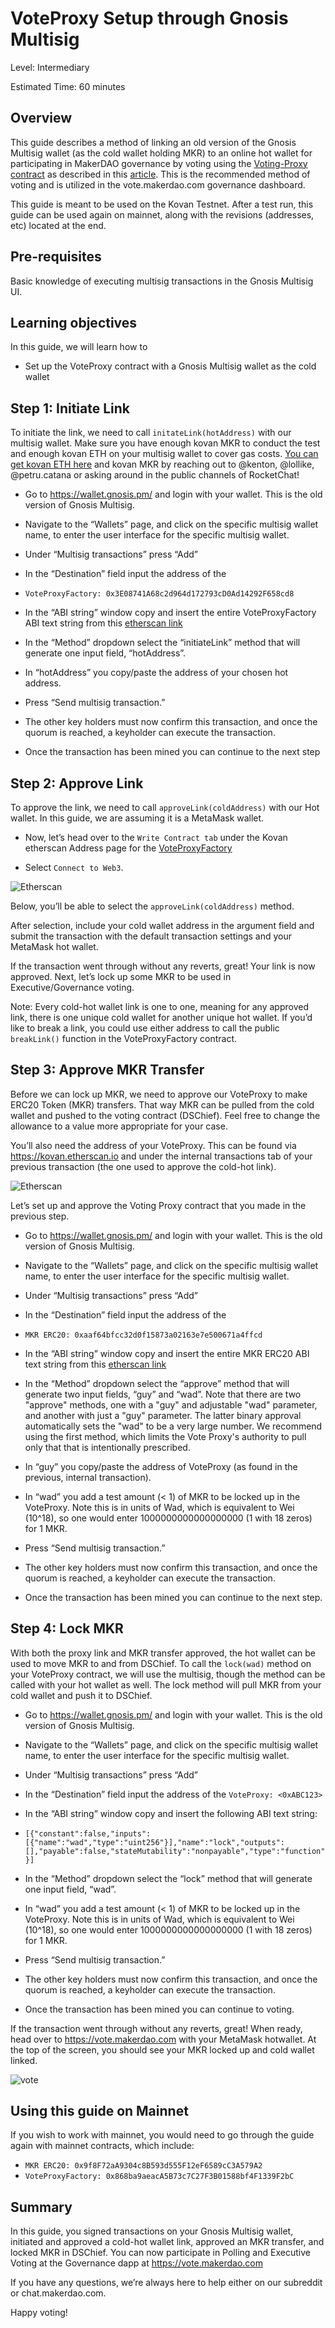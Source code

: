 # VoteProxy Setup through Gnosis Multisig

Level: Intermediary

Estimated Time: 60 minutes

## Overview
This guide describes a method of linking an old version of the Gnosis Multisig wallet (as the cold wallet holding MKR) to an online hot wallet for participating in MakerDAO governance by voting using the [Voting-Proxy contract](https://github.com/makerdao/vote-proxy) as described in this [article](https://blog.makerdao.com/the-makerdao-voting-proxy-contract/). This is the recommended method of voting and is utilized in the vote.makerdao.com governance dashboard.

This guide is meant to be used on the Kovan Testnet. After a test run, this guide can be used again on mainnet, along with the revisions (addresses, etc) located at the end.

## Pre-requisites

Basic knowledge of executing multisig transactions in the Gnosis Multisig UI.

## Learning objectives
In this guide, we will learn how to
* Set up the VoteProxy contract with a Gnosis Multisig wallet as the cold wallet

## Step 1: Initiate Link
To initiate the link, we need to call `initateLink(hotAddress)` with our multisig wallet. Make sure you have enough kovan MKR to conduct the test and enough kovan ETH on your multisig wallet to cover gas costs. [You can get kovan ETH here](https://github.com/kovan-testnet/faucet) and kovan MKR by reaching out to @kenton, @lollike, @petru.catana or asking around in the public channels of RocketChat!

* Go to https://wallet.gnosis.pm/ and login with your wallet. This is the old version of Gnosis Multisig.

* Navigate to the “Wallets” page, and click on the specific multisig wallet name, to enter the user interface for the specific multisig wallet.

* Under “Multisig transactions” press “Add”

* In the “Destination” field input the address of the
 * `VoteProxyFactory: 0x3E08741A68c2d964d172793cD0Ad14292F658cd8`


* In the “ABI string” window copy and insert the entire VoteProxyFactory ABI text string from this [etherscan link](http://api-kovan.etherscan.io/api?module=contract&action=getabi&address=0x3e08741a68c2d964d172793cd0ad14292f658cd8&format=raw)

* In the “Method” dropdown select the “initiateLink” method that will generate one input field, “hotAddress”.

* In “hotAddress” you copy/paste the address of your chosen hot address.

* Press “Send multisig transaction.”

* The other key holders must now confirm this transaction, and once the quorum is reached, a keyholder can execute the transaction.

* Once the transaction has been mined you can continue to the next step


## Step 2: Approve Link
To approve the link, we need to call `approveLink(coldAddress)` with our Hot wallet. In this guide, we are assuming it is a MetaMask wallet.

* Now, let’s head over to the `Write Contract tab` under the Kovan etherscan Address page for the [VoteProxyFactory](https://kovan.etherscan.io/address/0x3e08741a68c2d964d172793cd0ad14292f658cd8#writeContract)

* Select `Connect to Web3`.

![Etherscan](./pictures/proxyFactory.png)


Below, you’ll be able to select the `approveLink(coldAddress)` method.

After selection, include your cold wallet address in the argument field and submit the transaction with the default transaction settings and your MetaMask hot wallet.

If the transaction went through without any reverts, great! Your link is now approved. Next, let’s lock up some MKR to be used in Executive/Governance voting.

Note: Every cold-hot wallet link is one to one, meaning for any approved link, there is one unique cold wallet for another unique hot wallet. If you’d like to break a link, you could use either address to call the public `breakLink()` function in the VoteProxyFactory contract.

## Step 3: Approve MKR Transfer

Before we can lock up MKR, we need to approve our VoteProxy to make ERC20 Token (MKR) transfers. That way MKR can be pulled from the cold wallet and pushed to the voting contract (DSChief). Feel free to change the allowance to a value more appropriate for your case.

You’ll also need the address of your VoteProxy. This can be found via https://kovan.etherscan.io and under the internal transactions tab of your previous transaction (the one used to approve the cold-hot link).

![Etherscan](./pictures/proxycontract.png)

Let’s set up and approve the Voting Proxy contract that you made in the previous step.

* Go to https://wallet.gnosis.pm/ and login with your wallet. This is the old version of Gnosis Multisig.

* Navigate to the “Wallets” page, and click on the specific multisig wallet name, to enter the user interface for the specific multisig wallet.

* Under “Multisig transactions” press “Add”

* In the “Destination” field input the address of the
 * `MKR ERC20: 0xaaf64bfcc32d0f15873a02163e7e500671a4ffcd`


* In the “ABI string” window copy and insert the entire MKR ERC20 ABI text string from this [etherscan link](http://api-kovan.etherscan.io/api?module=contract&action=getabi&address=0xaaf64bfcc32d0f15873a02163e7e500671a4ffcd&format=raw)

* In the “Method” dropdown select the “approve” method that will generate two input fields, “guy” and “wad”. Note that there are two "approve" methods, one with a "guy" and adjustable "wad" parameter, and another with just a "guy" parameter. The latter binary approval automatically sets the "wad" to be a very large number. We recommend using the first method, which limits the Vote Proxy's authority to pull only that that is intentionally prescribed.

* In “guy” you copy/paste the address of VoteProxy (as found in the previous, internal transaction).

* In “wad” you add a test amount (< 1) of MKR to be locked up in the VoteProxy. Note this is in units of Wad, which is equivalent to Wei (10^18), so one would enter 1000000000000000000 (1 with 18 zeros) for 1 MKR.

* Press “Send multisig transaction.”

* The other key holders must now confirm this transaction, and once the quorum is reached, a keyholder can execute the transaction.

* Once the transaction has been mined you can continue to the next step.

## Step 4: Lock MKR
With both the proxy link and MKR transfer approved, the hot wallet can be used to move MKR to and from DSChief. To call the `lock(wad)` method on your VoteProxy contract, we will use the multisig, though the method can be called with your hot wallet as well. The lock method will pull MKR from your cold wallet and push it to DSChief.

* Go to https://wallet.gnosis.pm/ and login with your wallet. This is the old version of Gnosis Multisig.

* Navigate to the “Wallets” page, and click on the specific multisig wallet name, to enter the user interface for the specific multisig wallet.

* Under “Multisig transactions” press “Add”

* In the “Destination” field input the address of the
`VoteProxy: <0xABC123>`

* In the “ABI string” window copy and insert the following ABI text string:
 * `[{"constant":false,"inputs":[{"name":"wad","type":"uint256"}],"name":"lock","outputs":[],"payable":false,"stateMutability":"nonpayable","type":"function"}]`


* In the “Method” dropdown select the “lock” method that will generate one input field, “wad”.

* In “wad” you add a test amount (< 1) of MKR to be locked up in the VoteProxy. Note this is in units of Wad, which is equivalent to Wei (10^18), so one would enter 1000000000000000000 (1 with 18 zeros) for 1 MKR.

* Press “Send multisig transaction.”

* The other key holders must now confirm this transaction, and once the quorum is reached, a keyholder can execute the transaction.

* Once the transaction has been mined you can continue to voting.

If the transaction went through without any reverts, great!
When ready, head over to https://vote.makerdao.com with your MetaMask hotwallet. At the top of the screen, you should see your MKR locked up and cold wallet linked.

![vote](./pictures/voteFront.png)


## Using this guide on Mainnet
If you wish to work with mainnet, you would need to go through the guide again with mainnet contracts, which include:
 * `MKR ERC20: 0x9f8F72aA9304c8B593d555F12eF6589cC3A579A2`
 * `VoteProxyFactory: 0x868ba9aeacA5B73c7C27F3B01588bf4F1339F2bC`

## Summary
In this guide, you signed transactions on your Gnosis Multisig wallet, initiated and approved a cold-hot wallet link, approved an MKR transfer, and locked MKR in DSChief. You can now participate in Polling and Executive Voting at the Governance dapp at https://vote.makerdao.com

If you have any questions, we’re always here to help either on our subreddit or chat.makerdao.com.

Happy voting!
